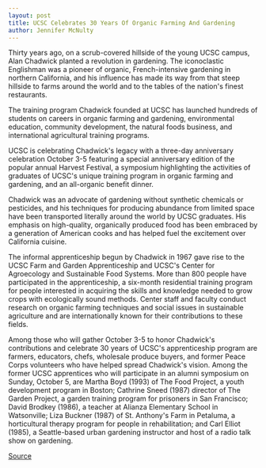 ```yaml
---
layout: post
title: UCSC Celebrates 30 Years Of Organic Farming And Gardening
author: Jennifer McNulty
---
```


Thirty years ago, on a scrub-covered hillside of the young UCSC campus, Alan Chadwick planted a revolution in gardening. The iconoclastic Englishman was a pioneer of organic, French-intensive gardening in northern California, and his influence has made its way from that steep hillside to farms around the world and to the tables of the nation's finest restaurants.

The training program Chadwick founded at UCSC has launched hundreds of students on careers in organic farming and gardening, environmental education, community development, the natural foods business, and international agricultural training programs.

UCSC is celebrating Chadwick's legacy with a three-day anniversary celebration October 3-5 featuring a special anniversary edition of the popular annual Harvest Festival, a symposium highlighting the activities of graduates of UCSC's unique training program in organic farming and gardening, and an all-organic benefit dinner.

Chadwick was an advocate of gardening without synthetic chemicals or pesticides, and his techniques for producing abundance from limited space have been transported literally around the world by UCSC graduates. His emphasis on high-quality, organically produced food has been embraced by a generation of American cooks and has helped fuel the excitement over California cuisine.

The informal apprenticeship begun by Chadwick in 1967 gave rise to the UCSC Farm and Garden Apprenticeship and UCSC's Center for Agroecology and Sustainable Food Systems. More than 800 people have participated in the apprenticeship, a six-month residential training program for people interested in acquiring the skills and knowledge needed to grow crops with ecologically sound methods. Center staff and faculty conduct research on organic farming techniques and social issues in sustainable agriculture and are internationally known for their contributions to these fields.

Among those who will gather October 3-5 to honor Chadwick's contributions and celebrate 30 years of UCSC's apprenticeship program are farmers, educators, chefs, wholesale produce buyers, and former Peace Corps volunteers who have helped spread Chadwick's vision. Among the former UCSC apprentices who will participate in an alumni symposium on Sunday, October 5, are Martha Boyd (1993) of The Food Project, a youth development program in Boston; Cathrine Sneed (1987) director of The Garden Project, a garden training program for prisoners in San Francisco; David Brodkey (1986), a teacher at Alianza Elementary School in Watsonville; Liza Buckner (1987) of St. Anthony's Farm in Petaluma, a horticultural therapy program for people in rehabilitation; and Carl Elliot (1985), a Seattle-based urban gardening instructor and host of a radio talk show on gardening.

[Source](http://www1.ucsc.edu/oncampus/currents/97-09-22/farm.30th.htm "Permalink to Farm and Garden 30th: 09-22-97")
